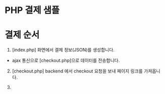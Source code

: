 # PHP 결제 샘플

# 결제 순서

1. [index.php] 화면에서 결제 정보(JSON)를 생성합니다.
- ajax 통신으로 [checkout.php]으로 데이터를 전송합니다.

2. [checkout.php] backend 에서 checkout 요청을 보내 페이지 링크를 가져옵니다.

3. 